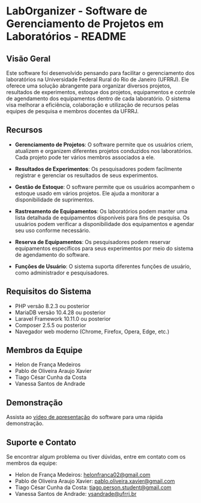 # LabOrganizer - Software de Gerenciamento de Projetos em Laboratórios - README


## Visão Geral

Este software foi desenvolvido pensando para facilitar o gerenciamento dos laboratórios na Universidade Federal Rural do Rio de Janeiro (UFRRJ). Ele oferece uma solução abrangente para organizar diversos projetos, resultados de experimentos, estoque dos projetos, equipamentos e controle de agendamento dos equipamentos dentro de cada laboratório. O sistema visa melhorar a eficiência, colaboração e utilização de recursos pelas equipes de pesquisa e membros docentes da UFRRJ.

## Recursos

- **Gerenciamento de Projetos**: O software permite que os usuários criem, atualizem e organizem diferentes projetos conduzidos nos laboratórios. Cada projeto pode ter vários membros associados a ele.

- **Resultados de Experimentos**: Os pesquisadores podem facilmente registrar e gerenciar os resultados de seus experimentos.
  
- **Gestão de Estoque**: O software permite que os usuários acompanhem o estoque usado em vários projetos. Ele ajuda a monitorar a disponibilidade de suprimentos.

- **Rastreamento de Equipamentos**: Os laboratórios podem manter uma lista detalhada de equipamentos disponíveis para fins de pesquisa. Os usuários podem verificar a disponibilidade dos equipamentos e agendar seu uso conforme necessário.

- **Reserva de Equipamentos**: Os pesquisadores podem reservar equipamentos específicos para seus experimentos por meio do sistema de agendamento do software. 

- **Funções de Usuário**: O sistema suporta diferentes funções de usuário, como administrador e pesquisadores.


## Requisitos do Sistema

- PHP versão 8.2.3 ou posterior
- MariaDB versão 10.4.28 ou posterior
- Laravel Framework 10.11.0 ou posterior
- Composer 2.5.5 ou posterior
- Navegador web moderno (Chrome, Firefox, Opera, Edge, etc.)

## Membros da Equipe

- Helon de França Medeiros
- Pablo de Oliveira Araujo Xavier
- Tiago César Cunha da Costa
- Vanessa Santos de Andrade

## Demonstração

Assista ao [vídeo de apresentação](https://youtu.be/zgtNbyfpTfk) do software para uma rápida demonstração.

## Suporte e Contato

Se encontrar algum problema ou tiver dúvidas, entre em contato com os membros da equipe:

- Helon de França Medeiros: helonfranca02@gmail.com
- Pablo de Oliveira Araujo Xavier: pablo.oliveira.xavier@gmail.com
- Tiago César Cunha da Costa: tiago.person.student@gmail.com
- Vanessa Santos de Andrade: vsandrade@ufrrj.br

